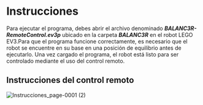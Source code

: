 # Instrucciones
Para ejecutar el programa, debes abrir el archivo denominado ***BALANC3R-RemoteControl.ev3p*** ubicado en la carpeta ***BALANC3R*** en el robot LEGO EV3.Para que el programa funcione correctamente, es necesario que el robot se encuentre en su base en una posición de equilibrio antes de ejecutarlo. Una vez cargado el programa, el robot está listo para ser controlado mediante el uso del control remoto.

## Instrucciones del control remoto
![Instrucciones_page-0001 (2)](https://github.com/javca01/Selfbalancing-Kit-de-LEGO-EV3/assets/42346345/d4dd13f6-c4fa-4926-953e-70d7f196984c)
